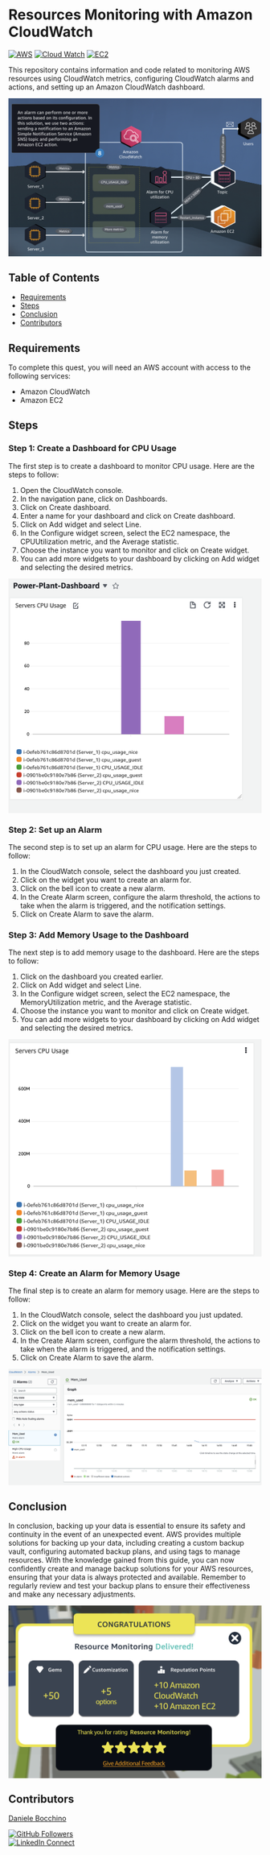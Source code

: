 
# Resources Monitoring with Amazon CloudWatch

[![AWS](https://img.shields.io/badge/AWS-100000?style=flat&logo=amazon&logoColor=FFFFFF&labelColor=5C5C5C&color=FF7300)](https://docs.aws.amazon.com/quicksight/latest/user/signing-up.html)
[![Cloud Watch](https://img.shields.io/badge/AWS_Cloud_Watch-100000?style=flat&logo=amazoncloudWatch&logoColor=white&labelColor=494949&color=ED1C24)](https://aws.amazon.com/cloudwatch/)
[![EC2](https://img.shields.io/badge/AWS_EC2-100000?style=flat&logo=amazonec2&logoColor=white&labelColor=494949&color=FF7300)](https://aws.amazon.com/cloudwatch/)


This repository contains information and code related to monitoring AWS resources using CloudWatch metrics, configuring CloudWatch alarms and actions, and setting up an Amazon CloudWatch dashboard.
<p align="center">
  <img src="./img/1.png" alt="" style="display: block; margin: auto;" />
</p>

## Table of Contents

- [Requirements](#requirements)
- [Steps](#Steps)
- [Conclusion](#conclusion)
- [Contributors](#contributors)


## Requirements
To complete this quest, you will need an AWS account with access to the following services:
- Amazon CloudWatch
- Amazon EC2

## Steps
### Step 1: Create a Dashboard for CPU Usage
The first step is to create a dashboard to monitor CPU usage. Here are the steps to follow:

1. Open the CloudWatch console.
2. In the navigation pane, click on Dashboards.
3. Click on Create dashboard.
4. Enter a name for your dashboard and click on Create dashboard.
5. Click on Add widget and select Line.
6. In the Configure widget screen, select the EC2 namespace, the CPUUtilization metric, and the Average statistic.
7. Choose the instance you want to monitor and click on Create widget.
8. You can add more widgets to your dashboard by clicking on Add widget and selecting the desired metrics.

<p align="center">
  <img src="./img/2.png" alt="" style="display: block; margin: auto;" />
</p>

### Step 2: Set up an Alarm
The second step is to set up an alarm for CPU usage. Here are the steps to follow:

1. In the CloudWatch console, select the dashboard you just created.
2. Click on the widget you want to create an alarm for.
3. Click on the bell icon to create a new alarm.
4. In the Create Alarm screen, configure the alarm threshold, the actions to take when the alarm is triggered, and the notification settings.
5. Click on Create Alarm to save the alarm.



### Step 3: Add Memory Usage to the Dashboard
The next step is to add memory usage to the dashboard. Here are the steps to follow:

1. Click on the dashboard you created earlier.
2. Click on Add widget and select Line.
3. In the Configure widget screen, select the EC2 namespace, the MemoryUtilization metric, and the Average statistic.
4. Choose the instance you want to monitor and click on Create widget.
5. You can add more widgets to your dashboard by clicking on Add widget and selecting the desired metrics.
<p align="center">
  <img src="./img/3.png" alt="" style="display: block; margin: auto;" />
</p>

### Step 4: Create an Alarm for Memory Usage
The final step is to create an alarm for memory usage. Here are the steps to follow:

1. In the CloudWatch console, select the dashboard you just updated.
2. Click on the widget you want to create an alarm for.
3. Click on the bell icon to create a new alarm.
4. In the Create Alarm screen, configure the alarm threshold, the actions to take when the alarm is triggered, and the notification settings.
5. Click on Create Alarm to save the alarm.

<p align="center">
  <img src="./img/4.png" alt="" style="display: block; margin: auto;" />
</p>


## Conclusion
In conclusion, backing up your data is essential to ensure its safety and continuity in the event of an unexpected event. AWS provides multiple solutions for backing up your data, including creating a custom backup vault, configuring automated backup plans, and using tags to manage resources. With the knowledge gained from this guide, you can now confidently create and manage backup solutions for your AWS resources, ensuring that your data is always protected and available. Remember to regularly review and test your backup plans to ensure their effectiveness and make any necessary adjustments.

<p align="center">
  <img src="./img/5.png" alt="" style="display: block; margin: auto;" />
</p>

## Contributors

[Daniele Bocchino](https://danielebocchino.github.io/)

[![GitHub Followers](https://img.shields.io/github/followers/DanieleBocchino?style=social)](https://github.com/DanieleBocchino)  
[![LinkedIn Connect](https://img.shields.io/badge/LinkedIn-Connect-blue?style=social&logo=linkedin)](https://www.linkedin.com/in/daniele-bocchino-aa602a20b/)
